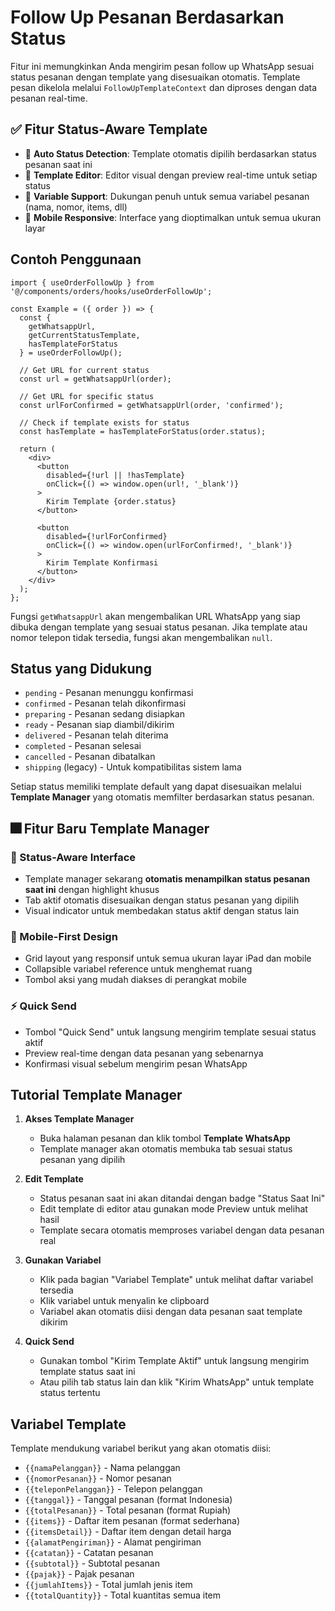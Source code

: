 # Follow Up Pesanan Berdasarkan Status

Fitur ini memungkinkan Anda mengirim pesan follow up WhatsApp sesuai status pesanan dengan template yang disesuaikan otomatis. Template pesan dikelola melalui `FollowUpTemplateContext` dan diproses dengan data pesanan real-time.

## ✅ Fitur Status-Aware Template

- 🎯 **Auto Status Detection**: Template otomatis dipilih berdasarkan status pesanan saat ini
- 📝 **Template Editor**: Editor visual dengan preview real-time untuk setiap status
- 📁 **Variable Support**: Dukungan penuh untuk semua variabel pesanan (nama, nomor, items, dll)
- 📱 **Mobile Responsive**: Interface yang dioptimalkan untuk semua ukuran layar

## Contoh Penggunaan

```tsx
import { useOrderFollowUp } from '@/components/orders/hooks/useOrderFollowUp';

const Example = ({ order }) => {
  const { 
    getWhatsappUrl, 
    getCurrentStatusTemplate,
    hasTemplateForStatus 
  } = useOrderFollowUp();
  
  // Get URL for current status
  const url = getWhatsappUrl(order);
  
  // Get URL for specific status
  const urlForConfirmed = getWhatsappUrl(order, 'confirmed');
  
  // Check if template exists for status
  const hasTemplate = hasTemplateForStatus(order.status);

  return (
    <div>
      <button 
        disabled={!url || !hasTemplate} 
        onClick={() => window.open(url!, '_blank')}
      >
        Kirim Template {order.status}
      </button>
      
      <button 
        disabled={!urlForConfirmed} 
        onClick={() => window.open(urlForConfirmed!, '_blank')}
      >
        Kirim Template Konfirmasi
      </button>
    </div>
  );
};
```

Fungsi `getWhatsappUrl` akan mengembalikan URL WhatsApp yang siap dibuka dengan template yang sesuai status pesanan. Jika template atau nomor telepon tidak tersedia, fungsi akan mengembalikan `null`.

## Status yang Didukung

- `pending` - Pesanan menunggu konfirmasi
- `confirmed` - Pesanan telah dikonfirmasi
- `preparing` - Pesanan sedang disiapkan
- `ready` - Pesanan siap diambil/dikirim
- `delivered` - Pesanan telah diterima
- `completed` - Pesanan selesai
- `cancelled` - Pesanan dibatalkan
- `shipping` (legacy) - Untuk kompatibilitas sistem lama

Setiap status memiliki template default yang dapat disesuaikan melalui **Template Manager** yang otomatis memfilter berdasarkan status pesanan.

## 🎆 Fitur Baru Template Manager

### 🎯 Status-Aware Interface
- Template manager sekarang **otomatis menampilkan status pesanan saat ini** dengan highlight khusus
- Tab aktif otomatis disesuaikan dengan status pesanan yang dipilih
- Visual indicator untuk membedakan status aktif dengan status lain

### 📱 Mobile-First Design
- Grid layout yang responsif untuk semua ukuran layar iPad dan mobile
- Collapsible variabel reference untuk menghemat ruang
- Tombol aksi yang mudah diakses di perangkat mobile

### ⚡ Quick Send
- Tombol "Quick Send" untuk langsung mengirim template sesuai status aktif
- Preview real-time dengan data pesanan yang sebenarnya
- Konfirmasi visual sebelum mengirim pesan WhatsApp

## Tutorial Template Manager

1. **Akses Template Manager**
   - Buka halaman pesanan dan klik tombol **Template WhatsApp**
   - Template manager akan otomatis membuka tab sesuai status pesanan yang dipilih

2. **Edit Template**
   - Status pesanan saat ini akan ditandai dengan badge "Status Saat Ini"
   - Edit template di editor atau gunakan mode Preview untuk melihat hasil
   - Template secara otomatis memproses variabel dengan data pesanan real

3. **Gunakan Variabel**
   - Klik pada bagian "Variabel Template" untuk melihat daftar variabel tersedia
   - Klik variabel untuk menyalin ke clipboard
   - Variabel akan otomatis diisi dengan data pesanan saat template dikirim

4. **Quick Send**
   - Gunakan tombol "Kirim Template Aktif" untuk langsung mengirim template status saat ini
   - Atau pilih tab status lain dan klik "Kirim WhatsApp" untuk template status tertentu

## Variabel Template

Template mendukung variabel berikut yang akan otomatis diisi:

- `{{namaPelanggan}}` - Nama pelanggan
- `{{nomorPesanan}}` - Nomor pesanan
- `{{teleponPelanggan}}` - Telepon pelanggan
- `{{tanggal}}` - Tanggal pesanan (format Indonesia)
- `{{totalPesanan}}` - Total pesanan (format Rupiah)
- `{{items}}` - Daftar item pesanan (format sederhana)
- `{{itemsDetail}}` - Daftar item dengan detail harga
- `{{alamatPengiriman}}` - Alamat pengiriman
- `{{catatan}}` - Catatan pesanan
- `{{subtotal}}` - Subtotal pesanan
- `{{pajak}}` - Pajak pesanan
- `{{jumlahItems}}` - Total jumlah jenis item
- `{{totalQuantity}}` - Total kuantitas semua item

